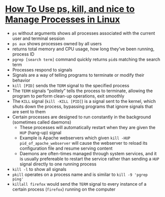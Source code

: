 # [How To Use ps, kill, and nice to Manage Processes in Linux](https://www.digitalocean.com/community/tutorials/how-to-use-ps-kill-and-nice-to-manage-processes-in-linux)

* `ps` without arguments shows all processes associated with the current user and terminal session
* `ps aux` shows processes owned by all users
* returns total memory and CPU usage, how long they’ve been running, process ID
* `pgrep [search term]` command quickly returns `pid`s matching the search term
* Processes respond to signals
* Signals are a way of telling programs to terminate or modify their behavior
* `kill [PID]` sends the `TERM` signal to the specified process
* The `TERM` signals “politely” tells the process to terminate, allowing the program to perform clean-up operations, exit smoothly
* The `KILL` signal (`kill -KILL [PID]`) is a signal sent to the kernel, which shuts down the process, bypassing programs that ignore signals that are sent to them
* Certain processes are designed to run constantly in the background (sometimes called daemons)
  * These processes will automatically restart when they are given the `HUP` (hang-up) signal
  * Example is Apache webservers which given `kill -HUP pid_of_apache_webserver` will cause the webserver to reload its configuration file and resume serving content
  * Daemons are often-times managed through system services, and it is usually prefereable to restart the service rather than sending a `HUP` signal directly to one running process
* `kill -l` to show all signals
* `pkill` operates on a process name and is similar to `kill -9 'pgrep ping'`
* `killall firefox` would send the `TERM` signal to every instance of a certain process (`firefox`) running on the computer
